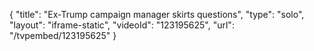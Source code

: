 {
    "title": "Ex-Trump campaign manager skirts questions",
    "type": "solo",
    "layout": "iframe-static",
    "videoId": "123195625",
    "url": "\/tvpembed\/123195625"
}